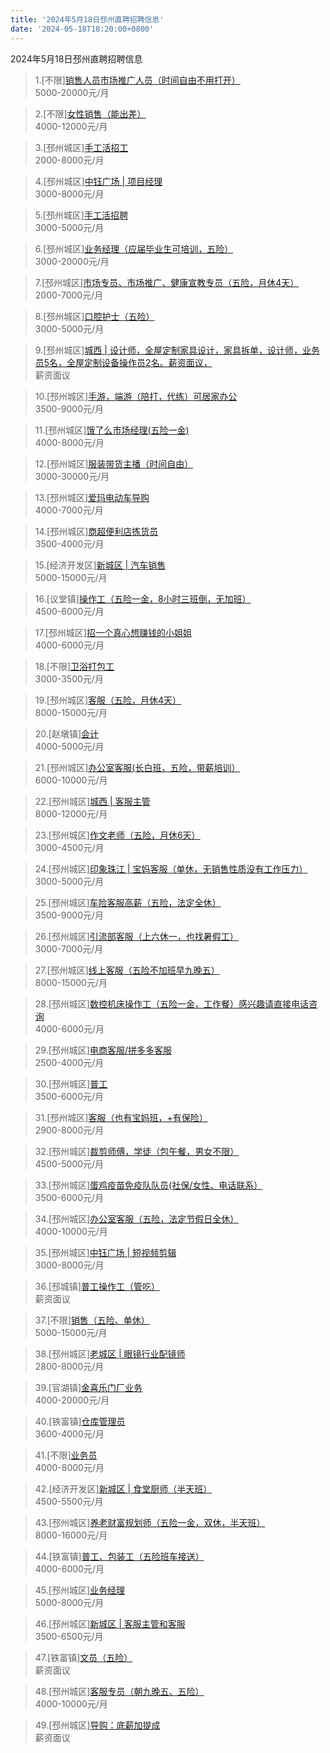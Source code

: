 ```yaml
---
title: '2024年5月18日邳州直聘招聘信息'
date: '2024-05-18T18:20:00+0800'
---
```

2024年5月18日邳州直聘招聘信息
<!--more-->
>1.[不限][销售人员市场推广人员（时间自由不用打开）](https://www.pizhouzhipin.com/job/35429)<br>
>5000-20000元/月

>2.[不限][女性销售（能出差）](https://www.pizhouzhipin.com/job/34990)<br>
>4000-12000元/月

>3.[邳州城区][手工活招工](https://www.pizhouzhipin.com/job/33687)<br>
>2000-8000元/月

>4.[邳州城区][中钰广场 | 项目经理](https://www.pizhouzhipin.com/job/14922)<br>
>3000-8000元/月

>5.[邳州城区][手工活招聘](https://www.pizhouzhipin.com/job/33608)<br>
>3000-5000元/月

>6.[邳州城区][业务经理（应届毕业生可培训，五险）](https://www.pizhouzhipin.com/job/33144)<br>
>3000-20000元/月

>7.[邳州城区][市场专员、市场推广、健康宣教专员（五险，月休4天）](https://www.pizhouzhipin.com/job/31033)<br>
>2000-7000元/月

>8.[邳州城区][口腔护士（五险）](https://www.pizhouzhipin.com/job/28878)<br>
>3000-5000元/月

>9.[邳州城区][城西 | 设计师，全屋定制家具设计，家具拆单，设计师，业务员5名，全屋定制设备操作员2名。薪资面议，](https://www.pizhouzhipin.com/job/35456)<br>
>薪资面议

>10.[邳州城区][手游，端游（陪打，代练）可居家办公](https://www.pizhouzhipin.com/job/35145)<br>
>3500-9000元/月

>11.[邳州城区][饿了么市场经理(五险一金)](https://www.pizhouzhipin.com/job/22636)<br>
>4000-8000元/月

>12.[邳州城区][服装带货主播（时间自由）](https://www.pizhouzhipin.com/job/26634)<br>
>3000-30000元/月

>13.[邳州城区][爱玛电动车导购](https://www.pizhouzhipin.com/job/8023)<br>
>4000-7000元/月

>14.[邳州城区][商超便利店拣货员](https://www.pizhouzhipin.com/job/35460)<br>
>3500-4000元/月

>15.[经济开发区][新城区 | 汽车销售](https://www.pizhouzhipin.com/job/35070)<br>
>5000-15000元/月

>16.[议堂镇][操作工（五险一金，8小时三班倒，无加班）](https://www.pizhouzhipin.com/job/33221)<br>
>4500-6000元/月

>17.[邳州城区][招一个真心想赚钱的小姐姐](https://www.pizhouzhipin.com/job/33135)<br>
>4000-6000元/月

>18.[不限][卫浴打包工](https://www.pizhouzhipin.com/job/29301)<br>
>3000-3500元/月

>19.[邳州城区][客服（五险，月休4天）](https://www.pizhouzhipin.com/job/33152)<br>
>8000-15000元/月

>20.[赵墩镇][会计](https://www.pizhouzhipin.com/job/35461)<br>
>4000-5000元/月

>21.[邳州城区][办公室客服(长白班，五险，带薪培训）](https://www.pizhouzhipin.com/job/34026)<br>
>6000-10000元/月

>22.[邳州城区][城西 | 客服主管](https://www.pizhouzhipin.com/job/35066)<br>
>8000-12000元/月

>23.[邳州城区][作文老师（五险，月休6天）](https://www.pizhouzhipin.com/job/24219)<br>
>3000-4500元/月

>24.[邳州城区][印象珠江 | 宝妈客服（单休，无销售性质没有工作压力）](https://www.pizhouzhipin.com/job/35051)<br>
>3000-5000元/月

>25.[邳州城区][车险客服高薪（五险，法定全休）](https://www.pizhouzhipin.com/job/30882)<br>
>3500-9000元/月

>26.[邳州城区][引流部客服（上六休一，也找暑假工）](https://www.pizhouzhipin.com/job/35423)<br>
>3000-7000元/月

>27.[邳州城区][线上客服（五险不加班早九晚五）](https://www.pizhouzhipin.com/job/33625)<br>
>8000-15000元/月

>28.[邳州城区][数控机床操作工（五险一金，工作餐）感兴趣请直接电话咨询](https://www.pizhouzhipin.com/job/27221)<br>
>4000-6000元/月

>29.[邳州城区][电商客服/拼多多客服](https://www.pizhouzhipin.com/job/35448)<br>
>2500-4000元/月

>30.[邳州城区][普工](https://www.pizhouzhipin.com/job/35449)<br>
>3500-6000元/月

>31.[邳州城区][客服（也有宝妈班，+有保险）](https://www.pizhouzhipin.com/job/33635)<br>
>2900-8000元/月

>32.[邳州城区][裁剪师傅，学徒（包午餐，男女不限）](https://www.pizhouzhipin.com/job/33606)<br>
>4500-5000元/月

>33.[邳州城区][蛋鸡疫苗免疫队队员(社保/女性、电话联系）](https://www.pizhouzhipin.com/job/15350)<br>
>3500-6000元/月

>34.[邳州城区][办公室客服（五险，法定节假日全休）](https://www.pizhouzhipin.com/job/30881)<br>
>4000-10000元/月

>35.[邳州城区][中钰广场 | 短视频剪辑](https://www.pizhouzhipin.com/job/33751)<br>
>3000-8000元/月

>36.[邳城镇][普工操作工（管吃）](https://www.pizhouzhipin.com/job/35342)<br>
>薪资面议

>37.[不限][销售（五险、单休）](https://www.pizhouzhipin.com/job/25237)<br>
>5000-15000元/月

>38.[邳州城区][老城区 | 眼镜行业配镜师](https://www.pizhouzhipin.com/job/29490)<br>
>2800-8000元/月

>39.[官湖镇][金喜乐门厂业务](https://www.pizhouzhipin.com/job/20187)<br>
>4000-20000元/月

>40.[铁富镇][仓库管理员](https://www.pizhouzhipin.com/job/35447)<br>
>3600-4000元/月

>41.[不限][业务员](https://www.pizhouzhipin.com/job/1278)<br>
>4000-8000元/月

>42.[经济开发区][新城区 | 食堂厨师（半天班）](https://www.pizhouzhipin.com/job/35419)<br>
>4500-5500元/月

>43.[邳州城区][养老财富规划师（五险一金，双休，半天班）](https://www.pizhouzhipin.com/job/34809)<br>
>8000-16000元/月

>44.[铁富镇][普工、包装工（五险班车接送）](https://www.pizhouzhipin.com/job/33274)<br>
>4000-6000元/月

>45.[邳州城区][业务经理](https://www.pizhouzhipin.com/job/8026)<br>
>5000-8000元/月

>46.[邳州城区][新城区 | 客服主管和客服](https://www.pizhouzhipin.com/job/35433)<br>
>3500-6500元/月

>47.[铁富镇][文员（五险）](https://www.pizhouzhipin.com/job/33275)<br>
>薪资面议

>48.[邳州城区][客服专员（朝九晚五、五险）](https://www.pizhouzhipin.com/job/33956)<br>
>4000-10000元/月

>49.[邳州城区][导购：底薪加提成](https://www.pizhouzhipin.com/job/35165)<br>
>薪资面议

